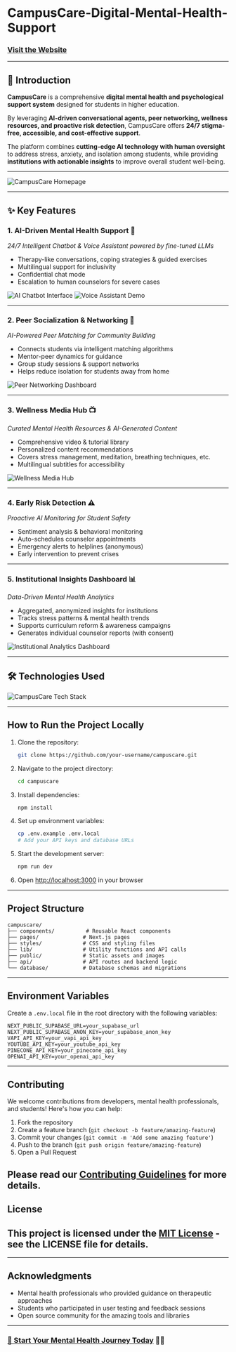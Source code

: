 # CampusCare-Digital-Mental-Health-Support

### [Visit the Website](https://campuscarevjit.netlify.app/)
---


## 📖 Introduction  
**CampusCare** is a comprehensive **digital mental health and psychological support system** designed for students in higher education.  

By leveraging **AI-driven conversational agents, peer networking, wellness resources, and proactive risk detection**, CampusCare offers **24/7 stigma-free, accessible, and cost-effective support**.  

The platform combines **cutting-edge AI technology with human oversight** to address stress, anxiety, and isolation among students, while providing **institutions with actionable insights** to improve overall student well-being.  

---

<img src="images/campuscare-homepage.png" alt="CampusCare Homepage" />

---

## ✨ Key Features  

### 1. **AI-Driven Mental Health Support** 🤖  
*24/7 Intelligent Chatbot & Voice Assistant powered by fine-tuned LLMs*  
- Therapy-like conversations, coping strategies & guided exercises  
- Multilingual support for inclusivity  
- Confidential chat mode  
- Escalation to human counselors for severe cases  

<img src="images/ai-chatbot-interface.png" alt="AI Chatbot Interface" />  
<img src="images/voice-assistant-demo.png" alt="Voice Assistant Demo" />  

---

### 2. **Peer Socialization & Networking** 👥  
*AI-Powered Peer Matching for Community Building*  
- Connects students via intelligent matching algorithms  
- Mentor-peer dynamics for guidance  
- Group study sessions & support networks  
- Helps reduce isolation for students away from home  

<img src="images/peer-networking-dashboard.png" alt="Peer Networking Dashboard" />  

---

### 3. **Wellness Media Hub** 📺  
*Curated Mental Health Resources & AI-Generated Content*  
- Comprehensive video & tutorial library  
- Personalized content recommendations  
- Covers stress management, meditation, breathing techniques, etc.  
- Multilingual subtitles for accessibility  

<img src="images/wellness-media-hub.png" alt="Wellness Media Hub" />  

---

### 4. **Early Risk Detection** ⚠️  
*Proactive AI Monitoring for Student Safety*  
- Sentiment analysis & behavioral monitoring  
- Auto-schedules counselor appointments  
- Emergency alerts to helplines (anonymous)  
- Early intervention to prevent crises  



---

### 5. **Institutional Insights Dashboard** 📊  
*Data-Driven Mental Health Analytics*  
- Aggregated, anonymized insights for institutions  
- Tracks stress patterns & mental health trends  
- Supports curriculum reform & awareness campaigns  
- Generates individual counselor reports (with consent)  

<img src="images/institutional-dashboard.png" alt="Institutional Analytics Dashboard" />  

---

## 🛠️ Technologies Used  



<img src="images/campuscare-tech-stack.png" alt="CampusCare Tech Stack" />  

---


## How to Run the Project Locally
1. Clone the repository:
   ```bash
   git clone https://github.com/your-username/campuscare.git
   ```
2. Navigate to the project directory:
   ```bash
   cd campuscare
   ```
3. Install dependencies:
   ```bash
   npm install
   ```
4. Set up environment variables:
   ```bash
   cp .env.example .env.local
   # Add your API keys and database URLs
   ```
5. Start the development server:
   ```bash
   npm run dev
   ```
6. Open [http://localhost:3000](http://localhost:3000) in your browser
---
## Project Structure
```
campuscare/
├── components/          # Reusable React components
├── pages/              # Next.js pages
├── styles/             # CSS and styling files
├── lib/                # Utility functions and API calls
├── public/             # Static assets and images
├── api/                # API routes and backend logic
└── database/           # Database schemas and migrations
```
---
## Environment Variables
Create a `.env.local` file in the root directory with the following variables:
```env
NEXT_PUBLIC_SUPABASE_URL=your_supabase_url
NEXT_PUBLIC_SUPABASE_ANON_KEY=your_supabase_anon_key
VAPI_API_KEY=your_vapi_api_key
YOUTUBE_API_KEY=your_youtube_api_key
PINECONE_API_KEY=your_pinecone_api_key
OPENAI_API_KEY=your_openai_api_key
```
---
## Contributing
We welcome contributions from developers, mental health professionals, and students! Here's how you can help:
1. Fork the repository
2. Create a feature branch (`git checkout -b feature/amazing-feature`)
3. Commit your changes (`git commit -m 'Add some amazing feature'`)
4. Push to the branch (`git push origin feature/amazing-feature`)
5. Open a Pull Request

Please read our [Contributing Guidelines](CONTRIBUTING.md) for more details.
---
## License
This project is licensed under the [MIT License](LICENSE) - see the LICENSE file for details.
---

---
## Acknowledgments
- Mental health professionals who provided guidance on therapeutic approaches
- Students who participated in user testing and feedback sessions
- Open source community for the amazing tools and libraries
---
### [🎯 Start Your Mental Health Journey Today](https://campuscare-mentalhealth.vercel.app/) 🧠✨
